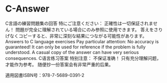 # C-Answer
C言語の練習問題集の回答
特にご注意ください：
正確性は一切保証されません！
問題が完全に理解されている場合にのみ参照に使用できます。
答えをさりげなくコピーすると、非常に深刻な結果につながる可能性があります。
Answers to C language exercises
Pay particular attention:
No accuracy is guaranteed!
It can only be used for reference if the problem is fully understood.
A casual copy of the answer can have very serious consequences.
C语言练习答案
特别注意：
不保证准确！
只有充分理解问题，才能作为参考。
随便抄一份答案会有非常严重的后果。

適用図書ISBN号：978-7-5689-0391-2

